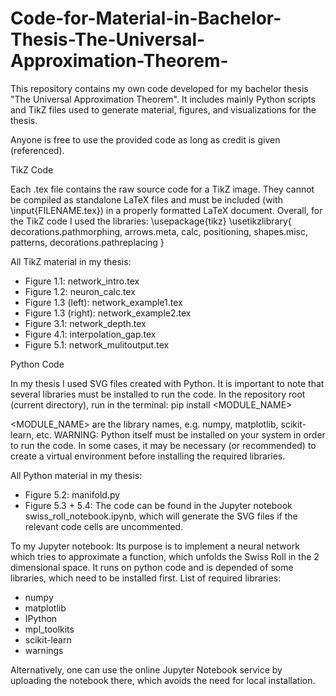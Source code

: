 # Code-for-Material-in-Bachelor-Thesis-The-Universal-Approximation-Theorem-
This repository contains my own code developed for my bachelor thesis "The Universal Approximation Theorem". It includes mainly Python scripts and TikZ files used to generate material, figures, and visualizations for the thesis.

Anyone is free to use the provided code as long as credit is given (referenced).

TikZ Code

Each .tex file contains the raw source code for a TikZ image. They cannot be compiled as standalone LaTeX files and must be included (with \input{FILENAME.tex}) in a properly formatted LaTeX document.
Overall, for the TikZ code I used the libraries:
\usepackage{tikz}
\usetikzlibrary{
  decorations.pathmorphing,
  arrows.meta,
  calc,
  positioning,
  shapes.misc,
  patterns,
  decorations.pathreplacing
}

All TikZ material in my thesis:
- Figure 1.1: network_intro.tex
- Figure 1.2: neuron_calc.tex
- Figure 1.3 (left): network_example1.tex
- Figure 1.3 (right): network_example2.tex
- Figure 3.1: network_depth.tex
- Figure 4.1: interpolation_gap.tex
- Figure 5.1: network_mulitoutput.tex


Python Code

In my thesis I used SVG files created with Python. It is important to note that several libraries must be installed to run the code. In the repository root (current directory), run in the terminal:
pip install <MODULE_NAME>

<MODULE_NAME> are the library names, e.g. numpy, matplotlib, scikit-learn, etc.
WARNING: Python itself must be installed on your system in order to run the code. In some cases, it may be necessary (or recommended) to create a virtual environment before installing the required libraries.

All Python material in my thesis:
- Figure 5.2: manifold.py
- Figure 5.3 + 5.4: The code can be found in the Jupyter notebook swiss_roll_notebook.ipynb, which will generate the SVG files if the relevant code cells are uncommented.

To my Jupyter notebook:
Its purpose is to implement a neural network which tries to approximate a function, which unfolds the Swiss Roll in the 2 dimensional space.
It runs on python code and is depended of some libraries, which need to be installed first. List of required libraries:
- numpy
- matplotlib
- IPython
- mpl_toolkits
- scikit-learn
- warnings

Alternatively, one can use the online Jupyter Notebook service by uploading the notebook there, which avoids the need for local installation.
